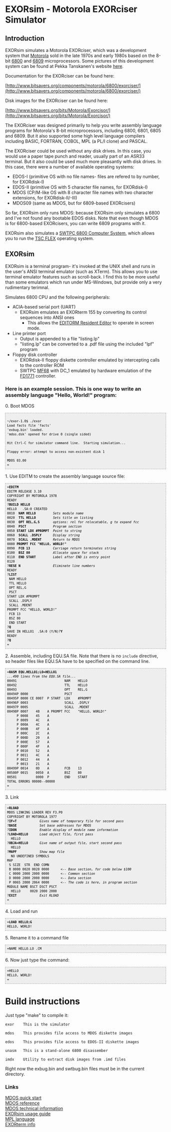 # EXORsim - Motorola EXORciser Simulator

## Introduction

EXORsim simulates a Motorola EXORciser, which was a development system that
[Motorola](http://en.wikipedia.org/wiki/Motorola) sold in the late 1970s and
early 1980s based on the 8-bit [6800](http://en.wikipedia.org/wiki/Motorola_6800)
and [6809](https://en.wikipedia.org/wiki/Motorola_6809) microprocessors.  Some
pictures of this development system can be found at Pekka Tanskanen's website
[here](http://www.exorciser.net/index_en.htm).

Documentation for the EXORciser can be found here:

[http://www.bitsavers.org/components/motorola/6800/exorciser/](http://www.bitsavers.org/components/motorola/6800/exorciser/)

Disk images for the EXORciser can be found here:

[http://www.bitsavers.org/bits/Motorola/Exorcisor/](http://www.bitsavers.org/bits/Motorola/Exorcisor/)

The EXORciser was designed primarily to help you write assembly language
programs for Motorola's 8-bit microprocessors, including 6800, 6801, 6805 and
6809.  But it also supported some high level language compilers including
BASIC, FORTRAN, COBOL, MPL (a PL/I clone) and PASCAL.

The EXORciser could be used without any disk drives.  In this case, you
would use a paper tape punch and reader, usually part of an ASR33 terminal. 
But it also could be used much more pleasantly with disk drives.  In this
case, there were a number of available operating systems:

* EDOS-I  (primitive OS with no file names- files are refered to by number, for EXORdisk-I)
* EDOS-II   (primitive OS with 5 character file names, for EXORdisk-I)
* MDOS   (CP/M-like OS with 8 character file names with two character extensions, for EXORdisk-II/-III)
* MDOS09  (same as MDOS, but for 6809-based EXORcisers)

So far, EXORsim only runs MDOS: because EXORsim only simulates a 6800 and
I've not found any bootable EDOS disks.  Note that even though MDOS is for
6800-based EXORcisers, you can write 6809 programs with it.

EXORsim also simulates a [SWTPC 6800 Computer System](https://deramp.com/swtpc.html), which allows you to run
the [TSC FLEX](http://en.wikipedia.org/wiki/FLEX_%28operating_system%29) operating system.

## EXORsim

EXORsim is a terminal program- it's invoked at the UNIX shell and runs in
the user's ANSI terminal emulator (such as XTerm).  This allows you to use
terminal emulator features such as scroll-back.  I find this to be more
useful than some emulators which run under MS-Windows, but provide only a
very rudimentary terimnal.

Simulates 6800 CPU and the following peripherals:

* ACIA-based serial port (UART)
  * EXORsim emulates an EXORterm 155 by converting its control sequences into ANSI ones
    * This allows the [EDITORM Resident Editor](https://github.com/jhallen/exorsim/blob/master/doc/mdos-intro.md#e-editorm-resident-editor) to operate in screen mode.
* Line printer port
  * Output is appended to a file "listing.lp"
  * "listing.lp" can be converted to a .pdf file using the included "lpf" program
* Floppy disk controller
  * EXORdisk-II floppy diskette controller emulated by intercepting calls to the controller ROM
  * SWTPC [MF68](https://deramp.com/swtpc.com/MF_68/MF_68_Index.htm) with DC_1 emulated by hardware emulation of the [FD1771](https://en.wikipedia.org/wiki/Western_Digital_FD1771) controller.

<h3>Here is an example session.  This is one way to write an assembly language "Hello, World!" program:</h3>

<p>0. Boot MDOS</p>

<pre style="font-family: Andale Mono, Lucida Console, Monaco, fixed,
monospace; color: #000000; background-color: #eee;font-size: 12px;border:
1px dashed #999999;line-height: 14px;padding: 5px; overflow: auto; width:
100%"><code>
~/exor-1.0$ ./exor
Load facts file 'facts'
'exbug.bin' loaded.
'mdos.dsk' opened for drive 0 (single sided)

Hit Ctrl-C for simulator command line.  Starting simulation...

Floppy error: attempt to access non-existent disk 1

MDOS 03.00
=
</code></pre>

<p>1. Use EDITM to create the assembly language source file:</p>

<p>
<pre style="font-family: Andale Mono, Lucida Console, Monaco, fixed,
monospace; color: #000000; background-color: #eee;font-size: 12px;border:
1px dashed #999999;line-height: 14px;padding: 5px; overflow: auto; width:
100%"><code>=<b>EDITM</b>
EDITM RELEASE 3.10
COPYRIGHT BY MOTOROLA 1978
READY
?<b>BUILD HELLO</b>
HELLO   .SA:0 CREATED
0010 <b> NAM HELLO</b>         <i>Sets module name</i>
0020  <b>TTL HELLO</b>         <i>Sets title on listing</i>
0030  <b>OPT REL,G,S</b>       <i>options: rel for relocatable, g to expand fcc</i>
0040  <b>PSCT</b>              <i>Program section</i>
0050 <b>START LDX #PROMPT</b>  <i>Point to string</i>
0060  <b>SCALL .DSPLY</b>      <i>Display string</i>
0070  <b>SCALL .MDENT</b>      <i>Return to MDOS</i>
0080 <b>PROMPT FCC &quot;HELLO, WORLD!&quot;</b>
0090  <b>FCB 13</b>            <i>Carriage return terminates string</i>
0100  <b>BSZ 80</b>            <i>Allocate space for stack</i>
0110  <b>END START</b>         <i>Label after END is entry point</i>
0120   
?<b>RESE N</b>                 <i>Eliminate line numbers</i>
READY
?<b>LIST</b>
 NAM HELLO
 TTL HELLO
 OPT REL,G
 PSCT
START LDX #PROMPT
 SCALL .DSPLY    
 SCALL .MDENT
PROMPT FCC &quot;HELLO, WORLD!&quot;
 FCB 13   
 BSZ 80   
 END START
?<b>Q</b>
SAVE IN HELLO1  .SA:0 (Y/N)?<b>Y</b>
READY
?<b>Q</b>
=</code></pre>

<p>2. Assemble, including EQU.SA file.  Note that there is no
<code>include</code> directive, so header files like EQU.SA have to be
specified on the command line.</p>

<pre style="font-family: Andale Mono, Lucida Console, Monaco, fixed,
monospace; color: #000000; background-color: #eee;font-size: 12px;border:
1px dashed #999999;line-height: 14px;padding: 5px; overflow: auto; width:
100%"><code>=<b>RASM EQU,HELLO1;LO=HELLO1</b>
<i>...490 lines from the EQU.SA file...</i>
00491                         NAM    HELLO
00492                         TTL    HELLO
00493                         OPT    REL,G
00494P 0000                   PSCT
00495P 0000 CE 0007  P START  LDX    #PROMPT
00496P 0003                   SCALL  .DSPLY
00497P 0005                   SCALL  .MDENT
00498P 0007    48    A PROMPT FCC    "HELLO, WORLD!"
     P 0008    45    A
     P 0009    4C    A
     P 000A    4C    A
     P 000B    4F    A
     P 000C    2C    A
     P 000D    20    A
     P 000E    57    A
     P 000F    4F    A
     P 0010    52    A
     P 0011    4C    A
     P 0012    44    A
     P 0013    21    A
00499P 0014    0D    A        FCB    13
00500P 0015    0050  A        BSZ    80
00501          0000  P        END    START
TOTAL ERRORS 00000--00000
=</code></pre>

<p>3. Link</p>

<p><pre style="font-family: Andale Mono, Lucida Console, Monaco, fixed,
monospace; color: #000000; background-color: #eee;font-size: 12px;border:
1px dashed #999999;line-height: 14px;padding: 5px; overflow: auto; width:
100%"><code>=<b>RLOAD</b>
MDOS LINKING LOADER REV F3.P0
COPYRIGHT BY MOTOROLA 1977
?<b>IF=T</b>			<i>Gives name of temporary file for second pass</i>
?<b>BASE</b>			<i>Set base addresses for MDOS</i>
?<b>IDON</b>			<i>Enable display of module name information</i>
?<b>LOAD=HELLO</b>		<i>Load object file, first pass</i>
  HELLO   
?<b>OBJA=HELLO</b>		<i>Give name of output file, start second pass</i>
  HELLO   
?<b>MAPF</b>			<i>Show map file</i>
  NO UNDEFINED SYMBOLS
MAP
 S SIZE  STR  END COMN
 B 0000 0020 0020 0000		<i>&lt;-- Base section, for code below $100</i>
 C 0000 2000 2000 0000		<i>&lt;-- Common section</i>
 D 0000 2000 2000 0000		<i>&lt;-- Data section</i>
 P 0065 2000 2064 0000		<i>&lt;-- The code is here, in program section</i>
MODULE NAME BSCT DSCT PSCT
  HELLO     0020 2000 2000
?<b>EXIT</b>			<i>Exit RLOAD</i>
=</code></pre>
</p>

<p>4. Load and run</p>

<p><pre style="font-family: Andale Mono, Lucida Console, Monaco, fixed,
monospace; color: #000000; background-color: #eee;font-size: 12px;border:
1px dashed #999999;line-height: 14px;padding: 5px; overflow: auto; width:
100%"><code>=<b>LOAD HELLO;G</b>
HELLO, WORLD!
</code></pre>
</p>

<p>5. Rename it to a command file</p>

<p><pre style="font-family: Andale Mono, Lucida Console, Monaco, fixed,
monospace; color: #000000; background-color: #eee;font-size: 12px;border:
1px dashed #999999;line-height: 14px;padding: 5px; overflow: auto; width:
100%"><code>=NAME HELLO.LO .CM</code></pre></p>

<p>6. Now just type the command:</p>
<p><pre style="font-family: Andale Mono, Lucida Console, Monaco, fixed,
monospace; color: #000000; background-color: #eee;font-size: 12px;border:
1px dashed #999999;line-height: 14px;padding: 5px; overflow: auto; width:
100%"><code>=HELLO
HELLO, WORLD!
=</code></pre></p>


# Build instructions

Just type "make" to compile it:

	exor	This is the simulator

	mdos	This provides file access to MDOS diskette images

	edos	This provides file access to EDOS-II diskette images

	unasm	This is a stand-alone 6800 disassember

	imdx	Utility to extract disk images from .imd files

Right now the exbug.bin and swtbug.bin files must be in the current
directory.

### Links

[MDOS quick start](doc/mdos-intro.md)
<br>
[MDOS reference](doc/mdos-ref.md)
<br>
[MDOS technical information](doc/mdos-tech.md)
<br>
[EXORsim usage guide](doc/usage.md)
<br>
[MPL language](mpl/readme.md)
<br>
[EXORterm info](doc/exorterm.md)
